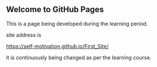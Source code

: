 ## Welcome to GitHub Pages
This is a page being developed during the learning period.

site address is 

https://self-motivation.github.io/First_Site/

it is continuously being changed as per the learning course.
